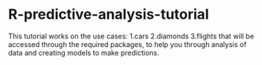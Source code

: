 # R-predictive-analysis-tutorial
This tutorial works on the use cases: 
        1.cars
        2.diamonds
        3.flights 
that will be accessed through the required packages, to help you through analysis of data and creating  models to make predictions.
